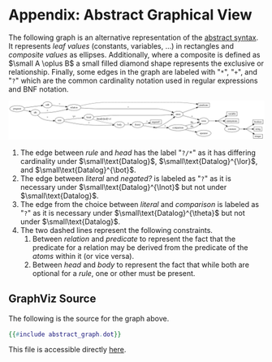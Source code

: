 # Appendix: Abstract Graphical View

The following graph is an alternative representation of the [abstract syntax](../datalog/abstract.md). It represents 
_leaf values_ (constants, variables, ...) in rectangles and _composite values_ as ellipses. Additionally, where a 
composite is defined as $\small A \oplus B$ a small filled diamond shape represents the exclusive or relationship.
Finally, some edges in the graph are labeled with "`*`", "`+`", and "`?`" which are the common cardinality notation used
in regular expressions and BNF notation. 

![Graphical View](abstract_graph.svg)

1. The edge between _rule_ and _head_ has the label "`?/*`" as it has differing cardinality under $\small\text{Datalog}$, 
   $\small\text{Datalog}^{\lor}$, and $\small\text{Datalog}^{\bot}$. 
2. The edge between _literal_ and _negated?_ is labeled as "`?`" as it is necessary under $\small\text{Datalog}^{\lnot}$
   but not under $\small\text{Datalog}$.
3. The edge from the choice between _literal_ and _comparison_ is labeled as "`?`" as it is necessary under
   $\small\text{Datalog}^{\theta}$ but not under $\small\text{Datalog}$.
4. The two dashed lines represent the following constraints.
   1. Between _relation_ and _predicate_ to represent the fact that the predicate for a relation may be derived from the
      predicate of the _atoms_ within it (or vice versa).
   2. Between _head_ and _body_ to represent the fact that while both are optional for a _rule_, one or other must be 
      present.

## GraphViz Source

The following is the source for the graph above.

```dot
{{#include abstract_graph.dot}}
```

This file is accessible directly [here](abstract_graph.dot).